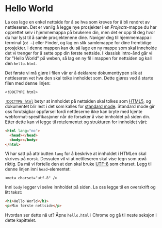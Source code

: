 # Hello World

La oss lage en enkel nettside for å se hva som kreves for å bli rendret av nettleseren.
Det er vanlig å legge nye prosjekter i en _Projects_-mappe du har opprettet selv i hjemmemappa på brukeren din, men det er opp til deg hvor du har lyst til å samle prosjektenene dine. Naviger deg til hjemmemappa i terminal (`cd ~`) eller Finder, og lag en slik samlemappe for dine fremtidige prosjekter. I denne mappen kan du så lage en ny mappe som skal inneholde det vi trenger for å sette opp din første nettside. I klassisk intro-ånd går vi for "Hello World" på weben, så lag en ny fil i mappen for nettsiden og kall den `hello.html`.

Det første vi må gjøre i filen vår er å deklarere dokumenttypen slik at nettleseren vet hva den skal tolke innholdet som. Dette gjøres ved å starte filen med denne linjen:

`<!DOCTYPE html>`

[`!DOCTYPE html`](https://www.w3.org/TR/html5/syntax.html#the-doctype) betyr at innholdet på nettsiden skal tolkes som  [HTML5](https://developer.mozilla.org/en-US/docs/Web/Guide/HTML/HTML5), og dokumentet blir lest i det som kalles for [standard mode](https://developer.mozilla.org/en-US/docs/Quirks_Mode_and_Standards_Mode). Standard mode  gir oss forutsigbar oppførsel fordi nettleserne ikke kan bryte med kjente webformat-spesifikasjoner når de forsøker å vise innholdet på siden din.
Etter dette kan vi legge til rotelementet og strukturen for innholdet vårt:

```html
<html lang="no">
  <head></head>
  <body></body>
</html>
```

Vi har satt på attributten `lang` for å beskrive at innholdet i HTMLen skal skrives på norsk. Dessuten vil vi at nettleseren skal vise tegn som æøå riktig. Da må vi fortelle den at den skal bruke [UTF-8](https://en.wikipedia.org/wiki/UTF-8) som charset. Legg til denne linjen inni `head`-elementet:

`<meta charset="utf-8" />`

Inni `body` legger vi selve innholdet på siden. La oss legge til en overskrift og litt tekst:

```html
<h1>Hello World</h1>
<p>Min første nettside</p>
```

Hvordan ser dette nå ut? Åpne `hello.html` i Chrome og gå til neste seksjon i dette kapittelet.
